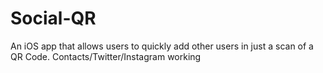 # Social-QR
An iOS app that allows users to quickly add other users in just a scan of a QR Code. Contacts/Twitter/Instagram working
